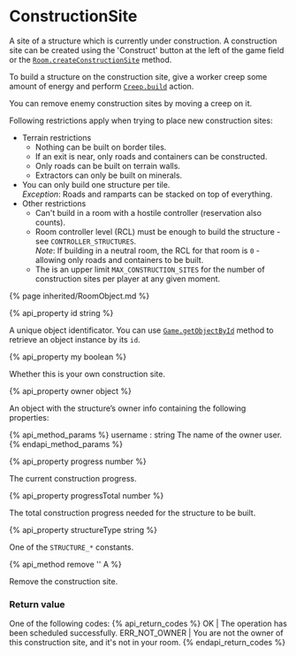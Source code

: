 # ConstructionSite

A site of a structure which is currently under construction. A construction site can be created using the 'Construct' button at the left of the game field or the [`Room.createConstructionSite`](#Room.createConstructionSite) method.

To build a structure on the construction site, give a worker creep some amount of energy and perform [`Creep.build`](#Creep.build) action.

You can remove enemy construction sites by moving a creep on it.

Following restrictions apply when trying to place new construction sites:

- Terrain restrictions
  - Nothing can be built on border tiles.
  - If an exit is near, only roads and containers can be constructed.
  - Only roads can be built on terrain walls.
  - Extractors can only be built on minerals.
- You can only build one structure per tile.\
  *Exception*: Roads and ramparts can be stacked on top of everything.
- Other restrictions
  - Can't build in a room with a hostile controller (reservation also counts).
  - Room controller level (RCL) must be enough to build the structure - see `CONTROLLER_STRUCTURES`.\
    *Note*: If building in a neutral room, the RCL for that room is `0` - allowing only roads and containers to be built.
  - The is an upper limit `MAX_CONSTRUCTION_SITES` for the number of construction sites per player at any given moment.

{% page inherited/RoomObject.md %} 

{% api_property id string %}
 


A unique object identificator. You can use <a href="#Game.getObjectById"><code>Game.getObjectById</code></a> method to retrieve an object instance by its <code>id</code>.



{% api_property my boolean %}



Whether this is your own construction site.



{% api_property owner object %}



An object with the structure’s owner info containing the following properties:

{% api_method_params %}
username : string
The name of the owner user.
{% endapi_method_params %}


{% api_property progress number %}



The current construction progress.



{% api_property progressTotal number %}



The total construction progress needed for the structure to be built.



{% api_property structureType string %}



One of the <code>STRUCTURE_*</code> constants.



{% api_method remove '' A %}



Remove the construction site.



### Return value

One of the following codes:
{% api_return_codes %}
OK | The operation has been scheduled successfully.
ERR_NOT_OWNER | You are not the owner of this construction site, and it's not in your room.
{% endapi_return_codes %}


